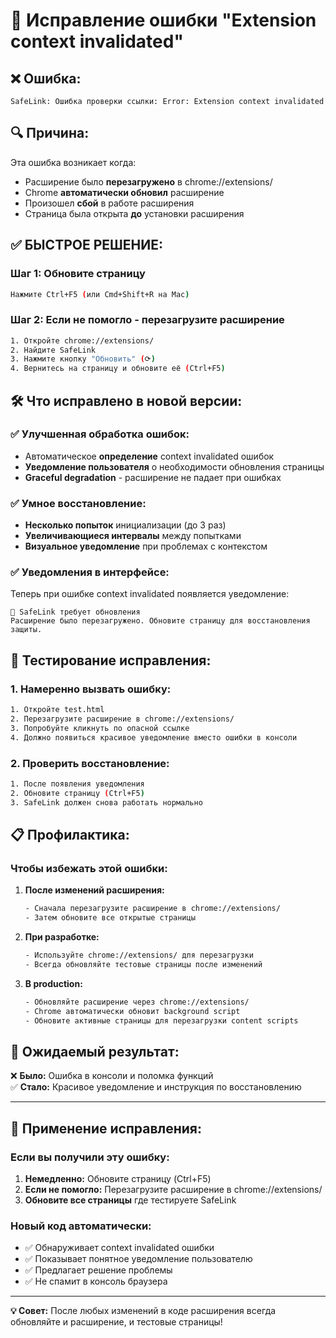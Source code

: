 # 🔄 Исправление ошибки "Extension context invalidated"

## ❌ Ошибка:
```
SafeLink: Ошибка проверки ссылки: Error: Extension context invalidated
```

## 🔍 Причина:
Эта ошибка возникает когда:
- Расширение было **перезагружено** в chrome://extensions/
- Chrome **автоматически обновил** расширение
- Произошел **сбой** в работе расширения
- Страница была открыта **до** установки расширения

## ✅ БЫСТРОЕ РЕШЕНИЕ:

### Шаг 1: Обновите страницу
```bash
Нажмите Ctrl+F5 (или Cmd+Shift+R на Mac)
```

### Шаг 2: Если не помогло - перезагрузите расширение
```bash
1. Откройте chrome://extensions/
2. Найдите SafeLink
3. Нажмите кнопку "Обновить" (⟳)
4. Вернитесь на страницу и обновите её (Ctrl+F5)
```

## 🛠️ Что исправлено в новой версии:

### ✅ Улучшенная обработка ошибок:
- Автоматическое **определение** context invalidated ошибок
- **Уведомление пользователя** о необходимости обновления страницы
- **Graceful degradation** - расширение не падает при ошибках

### ✅ Умное восстановление:
- **Несколько попыток** инициализации (до 3 раз)
- **Увеличивающиеся интервалы** между попытками  
- **Визуальное уведомление** при проблемах с контекстом

### ✅ Уведомления в интерфейсе:
Теперь при ошибке context invalidated появляется уведомление:

```
🔄 SafeLink требует обновления
Расширение было перезагружено. Обновите страницу для восстановления защиты.
```

## 🧪 Тестирование исправления:

### 1. Намеренно вызвать ошибку:
```bash
1. Откройте test.html
2. Перезагрузите расширение в chrome://extensions/
3. Попробуйте кликнуть по опасной ссылке
4. Должно появиться красивое уведомление вместо ошибки в консоли
```

### 2. Проверить восстановление:
```bash
1. После появления уведомления
2. Обновите страницу (Ctrl+F5)
3. SafeLink должен снова работать нормально
```

## 📋 Профилактика:

### Чтобы избежать этой ошибки:

1. **После изменений расширения:**
   ```bash
   - Сначала перезагрузите расширение в chrome://extensions/
   - Затем обновите все открытые страницы
   ```

2. **При разработке:**
   ```bash
   - Используйте chrome://extensions/ для перезагрузки
   - Всегда обновляйте тестовые страницы после изменений
   ```

3. **В production:**
   ```bash
   - Обновляйте расширение через chrome://extensions/
   - Chrome автоматически обновит background script
   - Обновите активные страницы для перезагрузки content scripts
   ```

## 🎯 Ожидаемый результат:

❌ **Было:** Ошибка в консоли и поломка функций  
✅ **Стало:** Красивое уведомление и инструкция по восстановлению

---

## 🚀 Применение исправления:

### Если вы получили эту ошибку:

1. **Немедленно:** Обновите страницу (Ctrl+F5)
2. **Если не помогло:** Перезагрузите расширение в chrome://extensions/
3. **Обновите все страницы** где тестируете SafeLink

### Новый код автоматически:
- ✅ Обнаруживает context invalidated ошибки
- ✅ Показывает понятное уведомление пользователю  
- ✅ Предлагает решение проблемы
- ✅ Не спамит в консоль браузера

---

**💡 Совет:** После любых изменений в коде расширения всегда обновляйте и расширение, и тестовые страницы! 